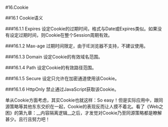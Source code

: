 #16.Cookie

##16.1 Cookie语义

###16.1.1 Expires
  设定Cookie的过期时间，格式与Date或Expires类似。如果没有设定过期时间，则Cookie在整个Session周期有效。

###16.1.2 Max-age
  过期时间限定，由于IE浏览器不支持，不建议使用。

###16.1.3 Domain
  设定Cookie的有效域名范围。

###16.1.4 Path
  设定Cookie的有效路径范围。

###16.1.5 Secure
  设定只允许在加密通道使用该Cookie。

###16.1.6 HttpOnly
  禁止通过JavaScript获取该Cookie。

单从Cookie方面考虑，其实Cookie也就这样：So easy！但是实际应用中，跟同源策略等其他东东交织在一起，Cookie的表现反而让人摸不着北。看了《Web之困》的第九章：__内容隔离逻辑__之后，才发觉对Cookie乃至同源策略都是瞭解甚少。且行且努力吧！
